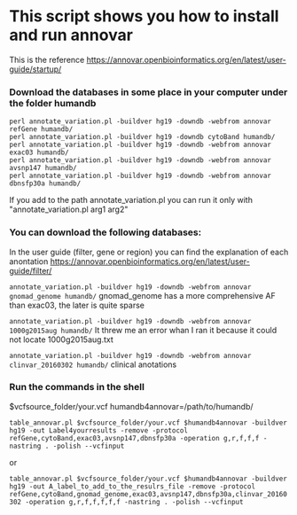 
# This script shows you how to install and run annovar

 This is the reference  https://annovar.openbioinformatics.org/en/latest/user-guide/startup/


### Download the databases in some place in your computer under the folder humandb

```
perl annotate_variation.pl -buildver hg19 -downdb -webfrom annovar refGene humandb/
perl annotate_variation.pl -buildver hg19 -downdb cytoBand humandb/
perl annotate_variation.pl -buildver hg19 -downdb -webfrom annovar exac03 humandb/
perl annotate_variation.pl -buildver hg19 -downdb -webfrom annovar avsnp147 humandb/
perl annotate_variation.pl -buildver hg19 -downdb -webfrom annovar dbnsfp30a humandb/  
```
If you add to the path annotate_variation.pl you can run it only with "annotate_variation.pl arg1 arg2"  


### You can download the following databases:  
In the user guide (filter, gene or region) you can find the explanation of each anontation https://annovar.openbioinformatics.org/en/latest/user-guide/filter/  

```annotate_variation.pl -buildver hg19 -downdb -webfrom annovar gnomad_genome humandb/``` gnomad_genome has a more comprehensive AF than exac03, the later is quite sparse   

```annotate_variation.pl -buildver hg19 -downdb -webfrom annovar 1000g2015aug humandb/``` It threw me an error whan I ran it because it could not locate 1000g2015aug.txt   

```annotate_variation.pl -buildver hg19 -downdb -webfrom annovar clinvar_20160302 humandb/``` clinical anotations   

### Run the commands in the shell

$vcfsource_folder/your.vcf
humandb4annovar=/path/to/humandb/

```table_annovar.pl $vcfsource_folder/your.vcf $humandb4annovar -buildver hg19 -out Label4yourresults -remove -protocol refGene,cytoBand,exac03,avsnp147,dbnsfp30a -operation g,r,f,f,f -nastring . -polish --vcfinput```

or 

```table_annovar.pl $vcfsource_folder/your.vcf $humandb4annovar -buildver hg19 -out A_label_to_add_to_the_resulrs_file -remove -protocol refGene,cytoBand,gnomad_genome,exac03,avsnp147,dbnsfp30a,clinvar_20160302 -operation g,r,f,f,f,f,f -nastring . -polish --vcfinput```

